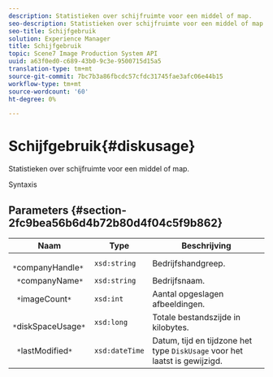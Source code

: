 ```yaml
---
description: Statistieken over schijfruimte voor een middel of map.
seo-description: Statistieken over schijfruimte voor een middel of map.
seo-title: Schijfgebruik
solution: Experience Manager
title: Schijfgebruik
topic: Scene7 Image Production System API
uuid: a63f0ed0-c689-43b0-9c3e-9500715d15a5
translation-type: tm+mt
source-git-commit: 7bc7b3a86fbcdc57cfdc31745fae3afc06e44b15
workflow-type: tm+mt
source-wordcount: '60'
ht-degree: 0%

---
```



# Schijfgebruik{#diskusage}

Statistieken over schijfruimte voor een middel of map.

Syntaxis

## Parameters {#section-2fc9bea56b6d4b72b80d4f04c5f9b862}

| Naam | Type | Beschrijving |
|---|---|---|
| ` *`companyHandle`*` | `xsd:string` | Bedrijfshandgreep. |
| ` *`companyName`*` | `xsd:string` | Bedrijfsnaam. |
| ` *`imageCount`*` | `xsd:int` | Aantal opgeslagen afbeeldingen. |
| ` *`diskSpaceUsage`*` | `xsd:long` | Totale bestandszijde in kilobytes. |
| ` *`lastModified`*` | `xsd:dateTime` | Datum, tijd en tijdzone het type `DiskUsage` voor het laatst is gewijzigd. |

